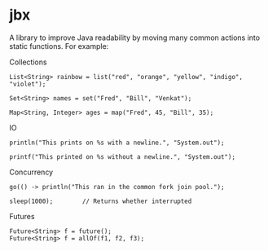 # jbx

A library to improve Java readability by moving many common actions into static functions. For example:

Collections
```
List<String> rainbow = list("red", "orange", "yellow", "indigo", "violet");

Set<String> names = set("Fred", "Bill", "Venkat");

Map<String, Integer> ages = map("Fred", 45, "Bill", 35);
```
IO
```
println("This prints on %s with a newline.", "System.out");

printf("This printed on %s without a newline.", "System.out");
```
Concurrency
```
go(() -> println("This ran in the common fork join pool.");

sleep(1000);        // Returns whether interrupted
```
Futures
```
Future<String> f = future();
Future<String> f = allOf(f1, f2, f3);
```
